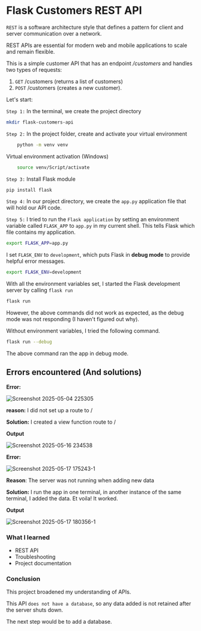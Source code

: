 # Flask Customers REST API

`REST` is a software architecture style that defines a pattern  for client and server communication over a network.

REST APIs are essential for modern  web and mobile applications to scale and remain flexible.

This is a simple customer API that has an endpoint */customers* and handles two types of requests: 
1. `GET` /customers (returns a list of customers) 
2. `POST` /customers  (creates a new customer).

Let's start:

`Step 1:` In the terminal, we create the project directory
```bash
mkdir flask-customers-api
```
	
`Step 2:` In the project folder, create and activate  your virtual environment
```bash
	python -m venv venv
```

Virtual environment activation (Windows)
```bash
	source venv/Script/activate
```

`Step 3:` Install Flask module
```bash
pip install flask
```

`Step 4:` In our project directory, we create the `app.py` application file that will hold our API code.

`Step 5:` I tried to run the `Flask application` by setting an environment variable called `FLASK_APP` to `app.py` in my current shell. This tells Flask which file contains my application.
```bash
export FLASK_APP=app.py
```

I set `FLASK_ENV` to `development`, which puts Flask in **debug mode** to provide helpful error messages.
```bash
export FLASK_ENV=development
```

With all the environment variables set, I started the Flask development server by calling `flask run`
```bash
flask run
```

However, the above commands did not work as expected, as the debug mode was not responding (I haven't figured out why).

Without environment variables, I tried the following command.
```bash
flask run --debug
```
The above command ran the app in debug mode.

## Errors encountered (And solutions)

**Error:**

![Screenshot 2025-05-04 225305](https://github.com/user-attachments/assets/e7699b65-0f5e-4da8-a753-914ce04d616b)


**reason:**  I did not set up a route to / 

**Solution:**  I created a view function route to /

**Output**

![Screenshot 2025-05-16 234538](https://github.com/user-attachments/assets/e15eaa0b-a729-4201-8137-fdfd9dd26e8b)


**Error:**

![Screenshot 2025-05-17 175243-1](https://github.com/user-attachments/assets/525e8dbb-fb3d-4068-92d1-57d9fa41e13c)


**Reason**: The server was not running when adding new data

**Solution:** 
I run the app in one terminal, in another instance of the same terminal, I added the data.  Et voila! It worked.

**Output**

![Screenshot 2025-05-17 180356-1](https://github.com/user-attachments/assets/15ddf609-d9fd-4229-b43d-b00dbfb74ca2)


### What I learned

-  REST API
- Troubleshooting
- Project documentation

### Conclusion 

This project broadened my understanding of APIs. 

This API `does not have a database`, so any data added is not retained after the server shuts down.

The next step would be to add a database.

